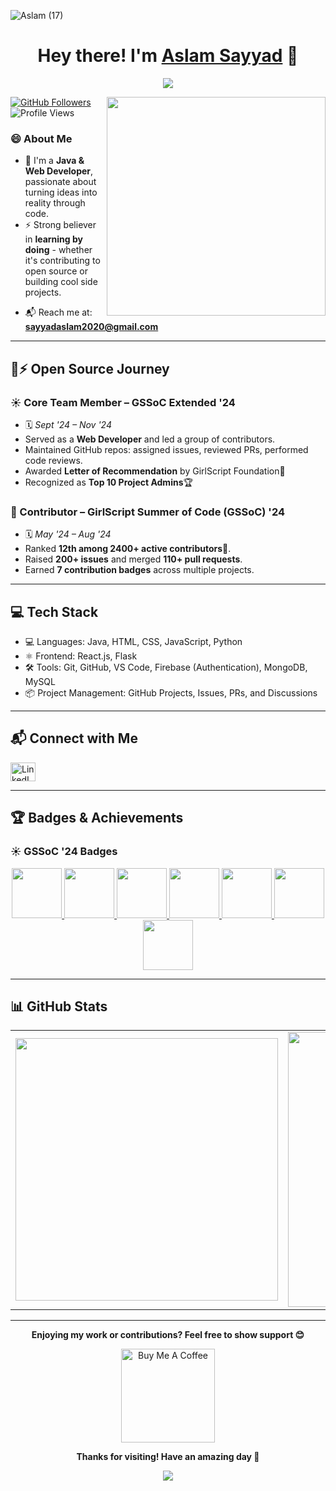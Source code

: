 ![Aslam  (17)](https://github.com/user-attachments/assets/53b8b255-c8cf-4d0c-88a3-372e2da146e5)

<h1 align="center">
  Hey there! I'm <a href="https://www.linkedin.com/in/aslamsayyad02/">Aslam Sayyad</a> 👋
</h1>

<p align="center">
  <img src="https://readme-typing-svg.demolab.com/?lines=Passionate+Open+Source+Contributor;Learning+by+Building;Let's+Build+Something+Awesome!&center=true&width=500&height=25">
</p>

<img align="right" src="https://user-images.githubusercontent.com/74038190/229223263-cf2e4b07-2615-4f87-9c38-e37600f8381a.gif" width="350"/>

<p align="left">
  <a href="https://github.com/aslams2020">
    <img src="https://img.shields.io/github/followers/aslams2020?label=Follow&style=social" alt="GitHub Followers"/>
  </a>
  <img src="https://komarev.com/ghpvc/?username=aslams2020&color=blue" alt="Profile Views"/>
</p>


### 😄 About Me
- 🚀 I'm a **Java & Web Developer**, passionate about turning ideas into reality through code.
- ⚡ Strong believer in **learning by doing** - whether it's contributing to open source or building cool side projects.
<!-- - 👨‍💻 Currently sharpening my skills in **DSA**, **React.js**, and full-stack development. -->
- 📬 Reach me at: **sayyadaslam2020@gmail.com**

---

## 📖⚡ Open Source Journey

### ☀️ Core Team Member – GSSoC Extended '24
- 🗓️ *Sept '24 – Nov '24*
- Served as a **Web Developer** and led a group of contributors.
- Maintained GitHub repos: assigned issues, reviewed PRs, performed code reviews.
-  Awarded **Letter of Recommendation** by GirlScript Foundation🏅
-  Recognized as **Top 10 Project Admins**🏆

### 🥇 Contributor – GirlScript Summer of Code (GSSoC) '24
- 🗓️ *May '24 – Aug '24*
- Ranked **12th among 2400+ active contributors🏅**.
-  Raised **200+ issues** and merged **110+ pull requests**.
-  Earned **7 contribution badges** across multiple projects.

---

## 💻 Tech Stack
- 💻 Languages: Java, HTML, CSS, JavaScript, Python
- ⚛️ Frontend: React.js, Flask
- 🛠️ Tools: Git, GitHub, VS Code, Firebase (Authentication), MongoDB, MySQL
- 📦 Project Management: GitHub Projects, Issues, PRs, and Discussions

<!--
<p align="left">
  <img src="https://raw.githubusercontent.com/devicons/devicon/master/icons/java/java-original.svg" alt="Java" width="40" height="40"/>
  <img src="https://raw.githubusercontent.com/devicons/devicon/master/icons/javascript/javascript-original.svg" alt="JavaScript" width="40" height="40"/>
  <img src="https://raw.githubusercontent.com/devicons/devicon/master/icons/html5/html5-original-wordmark.svg" alt="HTML" width="40" height="40"/>
  <img src="https://raw.githubusercontent.com/devicons/devicon/master/icons/css3/css3-original-wordmark.svg" alt="CSS" width="40" height="40"/>
  <img src="https://raw.githubusercontent.com/devicons/devicon/master/icons/mysql/mysql-original-wordmark.svg" alt="MySQL" width="40" height="40"/>
  <img src="https://www.vectorlogo.zone/logos/sqlite/sqlite-icon.svg" alt="SQLite" width="40" height="40"/>
  <img src="https://www.vectorlogo.zone/logos/git-scm/git-scm-icon.svg" alt="Git" width="40" height="40"/>
  <img src="https://www.vectorlogo.zone/logos/figma/figma-icon.svg" alt="Figma" width="40" height="40"/>
  <img src="https://raw.githubusercontent.com/devicons/devicon/master/icons/c/c-original.svg" alt="C" width="40" height="40"/>
</p>
-->

---

## 📬 Connect with Me

<p align="left">
  <a href="https://linkedin.com/in/aslamsayyad02" target="blank">
    <img src="https://raw.githubusercontent.com/rahuldkjain/github-profile-readme-generator/master/src/images/icons/Social/linked-in-alt.svg" alt="LinkedIn" width="40" height="30"/>
  </a>
</p>

--- 

## 🏆 Badges & Achievements
<!--
### 🐙 Holopin Badges – Hacktoberfest '24
[![Holopin Badges](https://holopin.me/aslams2020)](https://holopin.io/@aslams2020)
--> 

### ☀️ GSSoC '24 Badges
<p align="center">
  <a href="https://gssoc.girlscript.tech/leaderboard">
    <img src="https://raw.githubusercontent.com/GSSoC24/Postman-Challenge/main/docs/assets/1.png" width="80px"/>
    <img src="https://raw.githubusercontent.com/GSSoC24/Postman-Challenge/main/docs/assets/2.png" width="80px"/>
    <img src="https://raw.githubusercontent.com/GSSoC24/Postman-Challenge/main/docs/assets/3.png" width="80px"/>
    <img src="https://raw.githubusercontent.com/GSSoC24/Postman-Challenge/main/docs/assets/4.png" width="80px"/>
    <img src="https://raw.githubusercontent.com/GSSoC24/Postman-Challenge/main/docs/assets/5.png" width="80px"/>
    <img src="https://raw.githubusercontent.com/GSSoC24/Postman-Challenge/main/docs/assets/6.png" width="80px"/>
    <img src="https://raw.githubusercontent.com/GSSoC24/Postman-Challenge/main/docs/assets/7.png" width="80px"/>
  </a>
</p>

---

## 📊 GitHub Stats

<table align="center">
<tr>
  <td>
    <img src="https://github-readme-stats.vercel.app/api?username=aslams2020&show_icons=true&theme=radical" width="420em"/>
  </td>
  <td>
    <img src="https://github-readme-streak-stats.herokuapp.com/?user=aslams2020&theme=radical" width="440em"/>
  </td>
</tr>
</table>

---

<p align="center">
  <strong>Enjoying my work or contributions? Feel free to show support 😊</strong>
</p>

<p align="center">
  <a href="https://buymeacoffee.com/aslams2020" target="_blank">
    <img src="https://cdn.buymeacoffee.com/buttons/v2/default-red.png" width="150" alt="Buy Me A Coffee"/>
  </a>
</p>

<p align="center">
  <strong>Thanks for visiting! Have an amazing day 🚀</strong>
</p>

<p align="center">
  <img src="https://capsule-render.vercel.app/api?type=waving&color=gradient&height=60&section=footer"/>
</p>
